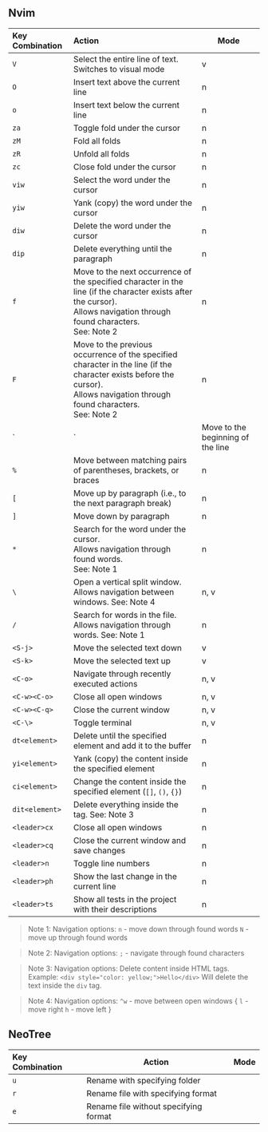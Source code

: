 ## Nvim

| Key Combination | Action                                                                                                                                                                                                    | Mode |
| :-------------- | :---------------------------------------------------------------------------------------------------------------------------------------------------------------------------------------------------------- | ----- |
|        `V`      | Select the entire line of text. Switches to visual mode                                                                                                                                                  | v     |
|        `O`      | Insert text above the current line                                                                                                                                                                        | n     |
|        `o`      | Insert text below the current line                                                                                                                                                                        | n     |
|       `za`      | Toggle fold under the cursor                                                                                                                                                                               | n     |
|       `zM`      | Fold all folds                                                                                                                                                                                             | n     |
|       `zR`      | Unfold all folds                                                                                                                                                                                           | n     |
|       `zc`      | Close fold under the cursor                                                                                                                                                                                 | n     |
|       `viw`     | Select the word under the cursor                                                                                                                                                                            | n     |
|       `yiw`     | Yank (copy) the word under the cursor                                                                                                                                                                     | n     |
|       `diw`     | Delete the word under the cursor                                                                                                                                                                           | n     |
|       `dip`     | Delete everything until the paragraph                                                                                                                                                                     | n     |
|        `f`      | Move to the next occurrence of the specified character in the line (if the character exists after the cursor).<br>Allows navigation through found characters. <br>See: Note 2  | n     |
|        `F`      | Move to the previous occurrence of the specified character in the line (if the character exists before the cursor).<br>Allows navigation through found characters. <br>See: Note 2 | n     |
|        `|`      | Move to the beginning of the line                                                                                                                                                                           | n     |
|        `%`      | Move between matching pairs of parentheses, brackets, or braces                                                                                                                                           | n     |
|        `[`      | Move up by paragraph (i.e., to the next paragraph break)                                                                                                                                                  | n     |
|        `]`      | Move down by paragraph                                                                                                                                                                                     | n     |
|        `*`      | Search for the word under the cursor. <br>Allows navigation through found words. <br>See: Note 1<br>                                                          | n     |
|        `\`      | Open a vertical split window. Allows navigation between windows. See: Note 4                                                                                                         | n, v  |
|        `/`      | Search for words in the file. Allows navigation through words. See: Note 1                                                                                                             | n     |
|      `<S-j>`    | Move the selected text down                                                                                                                                                                                | v     |
|      `<S-k>`    | Move the selected text up                                                                                                                                                                                  | v     |
|      `<C-o>`    | Navigate through recently executed actions                                                                                                                                                               | n, v  |
|     `<C-w><C-o>`| Close all open windows                                                                                                                                                                                      | n, v  |
|     `<C-w><C-q>`| Close the current window                                                                                                                                                                                   | n, v  |
|      `<C-\>`    | Toggle terminal                                                                                                                                                                                            | n, v  |
|   `dt<element>` | Delete until the specified element and add it to the buffer                                                                                                                                               | n     |
|   `yi<element>` | Yank (copy) the content inside the specified element                                                                                                                                                      | n     |
|   `ci<element>` | Change the content inside the specified element (`[]`, `()`, `{}`)                                                                                                                                         | n     |
|  `dit<element>` | Delete everything inside the tag. See: Note 3                                                                                                                                                              | n     |
|   `<leader>cx`  | Close all open windows                                                                                                                                                                                      | n     |
|   `<leader>cq`  | Close the current window and save changes                                                                                                                                                                  | n     |
|    `<leader>n`  | Toggle line numbers                                                                                                                                                                                          | n     |
|   `<leader>ph`  | Show the last change in the current line                                                                                                                                                                    | n     |
|   `<leader>ts`  | Show all tests in the project with their descriptions                                                                                                                                                      | n     |

> Note 1: Navigation options:
> `n` - move down through found words 
> `N` - move up through found words


> Note 2: Navigation options:
> `;` - navigate through found characters 


> Note 3: Navigation options:
> Delete content inside HTML tags. Example: 
> `<div style="color: yellow;">Hello</div>`
> Will delete the text inside the `div` tag.


> Note 4: Navigation options:
> `^w` - move between open windows {
> `l` - move right
> `h` - move left
>}


## NeoTree

| Key Combination | Action                                  | Mode |
| :-------------- | --------------------------------------- | ----- |
| `u`             | Rename with specifying folder           |       |
| `r`             | Rename file with specifying format      |       |
| `e`             | Rename file without specifying format   |       |

